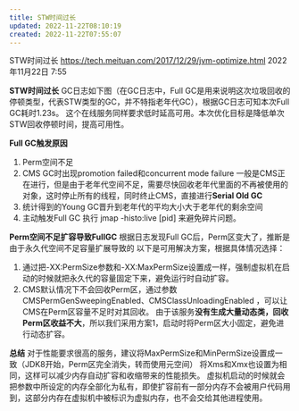 ```yaml
---
title: STW时间过长
updated: 2022-11-22T08:10:19
created: 2022-11-22T07:55:07
---
```


STW时间过长
<https://tech.meituan.com/2017/12/29/jvm-optimize.html>
2022年11月22日
7:55

**STW时间过长**
GC日志如下图（在GC日志中，Full GC是用来说明这次垃圾回收的停顿类型，代表STW类型的GC，并不特指老年代GC），根据GC日志可知本次Full GC耗时1.23s。
这个在线服务同样要求低时延高可用。本次优化目标是降低单次STW回收停顿时间，提高可用性。

**Full GC触发原因**
1.  Perm空间不足
2.  CMS GC时出现promotion failed和concurrent mode failure
一般是CMS正在进行，但是由于老年代空间不足，需要尽快回收老年代里面的不再被使用的对象，这时停止所有的线程，同时终止CMS，直接进行**Serial Old GC**
1.  统计得到的Young GC晋升到老年代的平均大小大于老年代的剩余空间
2.  主动触发Full GC
执行 jmap -histo:live \[pid\] 来避免碎片问题。

**Perm空间不足扩容导致FullGC**
根据日志发现Full GC后，Perm区变大了，推断是由于永久代空间不足容量扩展导致的
以下是可用解决方案，根据具体情况选择：
1.  通过把-XX:PermSize参数和-XX:MaxPermSize设置成一样，强制虚拟机在启动的时候就把永久代的容量固定下来，避免运行时自动扩容。
2.  CMS默认情况下不会回收Perm区，通过参数CMSPermGenSweepingEnabled、CMSClassUnloadingEnabled ，可以让CMS在Perm区容量不足时对其回收。
由于该服务**没有生成大量动态类，回收Perm区收益不大**，所以我们采用方案1，启动时将Perm区大小固定，避免进行动态扩容。

**总结**
对于性能要求很高的服务，建议将MaxPermSize和MinPermSize设置成一致（JDK8开始，Perm区完全消失，转而使用元空间）
将Xms和Xmx也设置为相同，这样可以减少内存自动扩容和收缩带来的性能损失。
虚拟机启动的时候就会把参数中所设定的内存全部化为私有，即使扩容前有一部分内存不会被用户代码用到，这部分内存在虚拟机中被标识为虚拟内存，也不会交给其他进程使用。
